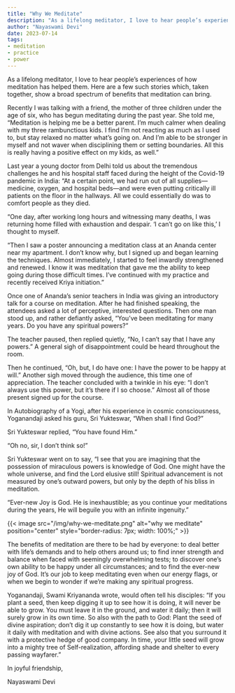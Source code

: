 ```yaml
---
title: "Why We Meditate"
description: "As a lifelong meditator, I love to hear people’s experiences of how meditation has helped them. Here are a few such stories which, taken together, show a broad spectrum of benefits that meditation can bring."
author: "Nayaswami Devi"
date: 2023-07-14
tags:
- meditation
- practice
- power
---
```


As a lifelong meditator, I love to hear people’s experiences of how meditation has helped them. Here are a few such stories which, taken together, show a broad spectrum of benefits that meditation can bring.

Recently I was talking with a friend, the mother of three children under the age of six, who has begun meditating during the past year. She told me, “Meditation is helping me be a better parent. I’m much calmer when dealing with my three rambunctious kids. I find I’m not reacting as much as I used to, but stay relaxed no matter what’s going on. And I’m able to be stronger in myself and not waver when disciplining them or setting boundaries. All this is really having a positive effect on my kids, as well.”

Last year a young doctor from Delhi told us about the tremendous challenges he and his hospital staff faced during the height of the Covid-19 pandemic in India: “At a certain point, we had run out of all supplies—medicine, oxygen, and hospital beds—and were even putting critically ill patients on the floor in the hallways. All we could essentially do was to comfort people as they died.

“One day, after working long hours and witnessing many deaths, I was returning home filled with exhaustion and despair. ‘I can’t go on like this,’ I thought to myself.

“Then I saw a poster announcing a meditation class at an Ananda center near my apartment. I don’t know why, but I signed up and began learning the techniques. Almost immediately, I started to feel inwardly strengthened and renewed. I know it was meditation that gave me the ability to keep going during those difficult times. I’ve continued with my practice and recently received Kriya initiation.”

Once one of Ananda’s senior teachers in India was giving an introductory talk for a course on meditation. After he had finished speaking, the attendees asked a lot of perceptive, interested questions. Then one man stood up, and rather defiantly asked, “You’ve been meditating for many years. Do you have any spiritual powers?”

The teacher paused, then replied quietly, “No, I can’t say that I have any powers.” A general sigh of disappointment could be heard throughout the room.

Then he continued, “Oh, but, I do have one: I have the power to be happy at will.” Another sigh moved through the audience, this time one of appreciation. The teacher concluded with a twinkle in his eye: “I don’t always use this power, but it’s there if I so choose.” Almost all of those present signed up for the course.

In Autobiography of a Yogi, after his experience in cosmic consciousness, Yoganandaji asked his guru, Sri Yukteswar, “When shall I find God?”

Sri Yukteswar replied, “You have found Him.”

“Oh no, sir, I don’t think so!”

Sri Yukteswar went on to say, “I see that you are imagining that the possession of miraculous powers is knowledge of God. One might have the whole universe, and find the Lord elusive still! Spiritual advancement is not measured by one’s outward powers, but only by the depth of his bliss in meditation.

“Ever-new Joy is God. He is inexhaustible; as you continue your meditations during the years, He will beguile you with an infinite ingenuity.”

{{< image src="/img/why-we-meditate.png" alt="why we meditate" position="center" style="border-radius: 7px; width: 100%;" >}}

The benefits of meditation are there to be had by everyone: to deal better with life’s demands and to help others around us; to find inner strength and balance when faced with seemingly overwhelming tests; to discover one’s own ability to be happy under all circumstances; and to find the ever-new joy of God. It’s our job to keep meditating even when our energy flags, or when we begin to wonder if we’re making any spiritual progress.

Yoganandaji, Swami Kriyananda wrote, would often tell his disciples: “If you plant a seed, then keep digging it up to see how it is doing, it will never be able to grow. You must leave it in the ground, and water it daily; then it will surely grow in its own time. So also with the path to God: Plant the seed of divine aspiration; don’t dig it up constantly to see how it is doing, but water it daily with meditation and with divine actions. See also that you surround it with a protective hedge of good company. In time, your little seed will grow into a mighty tree of Self-realization, affording shade and shelter to every passing wayfarer.”

In joyful friendship,

Nayaswami Devi
